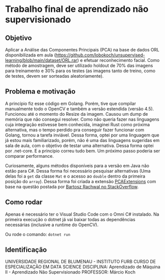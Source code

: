 # Trabalho final de aprendizado não supervisionado

## Objetivo

Aplicar a Análise das Componentes Principais (PCA) na base de dados ORL disponibilizada em aula (​https://github.com/lobokoch/unsupervised-learning/blob/main/dataset/ORL.rar​) e efetuar reconhecimento facial. Como método de amostragem, deve ser utilizado holdout de 70% das imagens para treinamento e 30% para os testes (as imagens tanto de treino, como de testes, devem ser sorteadas aleatoriamente).

## Problema e motivação

A princípio fiz esse código em Golang. Porém,  tive que compilar manualmente todo o OpenCV e também a versão estendida (versão 4.5). Funcionou até o momento do Resize da imagem. Causou um dump de memória que não consegui resolver. Como não queria fazer nas linguagens cuja integração estivesse bem conhecida, imaginei Rust como próxima alternativa, mas o tempo perdido pra conseguir fazer funcionar com Golang, tornou a tarefa inviável. Dessa forma, optei por uma linguagem que já estou mais familiarizado, porém, não é uma das linguagens sugeridas em sala de aula, com o objetivo de testar uma alternativa. Dessa forma optei por .net-core. E a princípio correu tudo bem. Um próximo passo poderia ser comparar performance.

Curiosamente, alguns métodos disponíveis para a versão em Java não estão para C#. Dessa forma foi necessário pesquisar alternativas (Uma delas foi a `get` da classe `Mat` e o acesso ao `double` dentro da primeira posição do `array`). Dessa forma foi criada a extensão [PCAExtensions](pca-tg-dotnet\pca-tg-dotnet\PCAExtensions.cs) com base na questão postada por [Bartosz Rachwal no StackOverflow](https://stackoverflow.com/questions/32255440/how-can-i-get-and-set-pixel-values-of-an-emgucv-mat-image).


## Como rodar

Apenas é necessário ter o Visual Studio Code com o Omni C# instalado. Na primeira execução o dotnet já vai baixar todas as dependências necessárias (inclusive a runtime do OpenCV).

Ou rode o comando:
`dotnet run`

## Identificação

UNIVERSIDADE REGIONAL DE BLUMENAU - INSTITUTO FURB
CURSO DE ESPECIALIZAÇÃO EM DATA SCIENCE
DISCIPLINA: ​Aprendizado de Máquina II - Aprendizado Não Supervisionado
PROFESSOR: ​Márcio Koch
